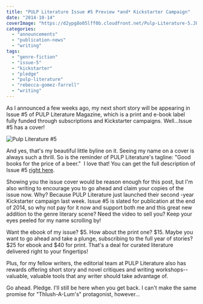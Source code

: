 ```yaml
---
title: "PULP Literature Issue #5 Preview *and* Kickstarter Campaign"
date: "2014-10-14"
coverImage: "https://d2ypg8o05lff0b.cloudfront.net/Pulp-Literature-5.JPG"
categories:
  - "announcements"
  - "publication-news"
  - "writing"
tags:
  - "genre-fiction"
  - "issue-5"
  - "kickstarter"
  - "pledge"
  - "pulp-literature"
  - "rebecca-gomez-farrell"
  - "writing"
---
```


As I announced a few weeks ago, my next short story will be appearing in Issue #5 of PULP Literature Magazine, which is a print and e-book label fully funded through subscriptions and Kickstarter campaigns. Well...Issue #5 has a cover!

![Pulp Literature #5](images/Pulp-Literature-5-681x1024.jpg)

And yes, that's my beautiful little byline on it. Seeing my name on a cover is always such a thrill. So is the reminder of PULP Literature's tagline: "Good books for the price of a beer."  I love that! You can get the full description of Issue #5 [right here](http://pulpliterature.com/upcoming-issues/issue-5-winter-2015/ "Issue 5 description").

Showing you the issue cover would be reason enough for this post, but I'm also writing to encourage you to go ahead and claim your copies of the issue now. Why? Because PULP Literature just launched their second -year Kickstarter campaign last week. Issue #5 is slated for publication at the end of 2014, so why not pay for it now and support both me and this great new addition to the genre literary scene? Need the video to sell you? Keep your eyes peeled for my name scrolling by!

Want the ebook of my issue? $5. How about the print one? $15. Maybe you want to go ahead and take a plunge, subscribing to the full year of stories? $25 for ebook and $40 for print. That's a deal for curated literature delivered right to your fingertips!

Plus, for my fellow writers, the editorial team at PULP Literature also has rewards offering short story and novel critiques and writing workshops--valuable, valuable tools that any writer should take advantage of.

Go ahead. Pledge. I'll still be here when you get back. I can't make the same promise for "Thlush-A-Lum's" protagonist, however...
